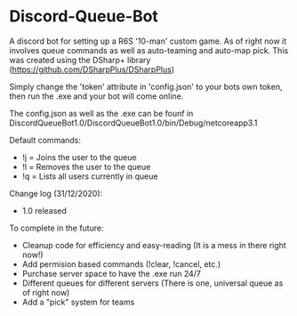 # Discord-Queue-Bot
A discord bot for setting up a R6S '10-man' custom game. As of right now it involves queue commands as well as auto-teaming and auto-map pick.
This was created using the DSharp+ library (https://github.com/DSharpPlus/DSharpPlus)

Simply change the 'token' attribute in 'config.json' to your bots own token, then run the .exe and your bot will come online.

The config.json as well as the .exe can be founf in DiscordQueueBot1.0/DiscordQueueBot1.0/bin/Debug/netcoreapp3.1

Default commands:
- !j = Joins the user to the queue
- !l = Removes the user to the queue
- !q = Lists all users currently in queue

Change log (31/12/2020):
- 1.0 released

To complete in the future:
- Cleanup code for efficiency and easy-reading (It is a mess in there right now!)
- Add permision based commands (!clear, !cancel, etc.)
- Purchase server space to have the .exe run 24/7
- Different queues for different servers (There is one, universal queue as of right now)
- Add a "pick" system for teams
